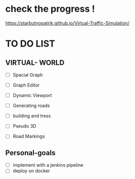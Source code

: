 # check the progress !
https://starbutnopatrik.github.io/Virtual-Traffic-Simulation/

# TO DO LIST

## VIRTUAL- WORLD
- [ ] Spacial Graph
- [ ] Graph Editor
- [ ] Dynamic Viewport
- [ ] Generating roads
- [ ] building and tress
- [ ] Pseudo 3D
- [ ] Road Markings


## Personal-goals
- [ ] implement with a jenkins pipeline
- [ ] deploy on docker
